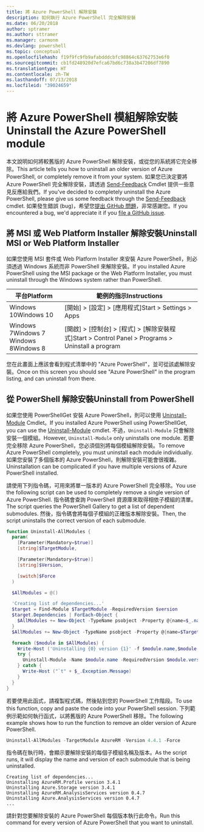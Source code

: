 ```yaml
---
title: 將 Azure PowerShell 解除安裝
description: 如何執行 Azure PowerShell 完全解除安裝
ms.date: 06/20/2018
author: sptramer
ms.author: sttramer
ms.manager: carmonm
ms.devlang: powershell
ms.topic: conceptual
ms.openlocfilehash: f19f9fc9fb9afabdddcbfc98864c63762753e6f0
ms.sourcegitcommit: cb1fd248920d7efca67bd6c738a3b47206df7890
ms.translationtype: HT
ms.contentlocale: zh-TW
ms.lasthandoff: 07/13/2018
ms.locfileid: "39024659"
---
```

# <a name="uninstall-the-azure-powershell-module"></a><span data-ttu-id="d4d84-103">將 Azure PowerShell 模組解除安裝</span><span class="sxs-lookup"><span data-stu-id="d4d84-103">Uninstall the Azure PowerShell module</span></span>

<span data-ttu-id="d4d84-104">本文說明如何將較舊版的 Azure PowerShell 解除安裝，或從您的系統將它完全移除。</span><span class="sxs-lookup"><span data-stu-id="d4d84-104">This article tells you how to uninstall an older version of Azure PowerShell, or completely remove it from your system.</span></span> <span data-ttu-id="d4d84-105">如果您已決定要將 Azure PowerShell 完全解除安裝，請透過 [Send-Feedback](/powershell/module/azurerm.profile/send-feedback) Cmdlet 提供一些意見反應給我們。</span><span class="sxs-lookup"><span data-stu-id="d4d84-105">If you've decided to completely uninstall the Azure PowerShell, please give us some feedback through the [Send-Feedback](/powershell/module/azurerm.profile/send-feedback) cmdlet.</span></span>
<span data-ttu-id="d4d84-106">如果發生錯誤 (bug)，希望您[提出 GitHub 問題](https://github.com/azure/azure-powershell/issues)，非常感謝您。</span><span class="sxs-lookup"><span data-stu-id="d4d84-106">If you encountered a bug, we'd appreciate it if you [file a GitHub issue](https://github.com/azure/azure-powershell/issues).</span></span>

## <a name="uninstall-msi-or-web-platform-installer"></a><span data-ttu-id="d4d84-107">將 MSI 或 Web Platform Installer 解除安裝</span><span class="sxs-lookup"><span data-stu-id="d4d84-107">Uninstall MSI or Web Platform Installer</span></span>

<span data-ttu-id="d4d84-108">如果您使用 MSI 套件或 Web Platform Installer 來安裝 Azure PowerShell，則必須透過 Windows 系統而非 PowerShell 來解除安裝。</span><span class="sxs-lookup"><span data-stu-id="d4d84-108">If you installed Azure PowerShell using the MSI package or the Web Platform Installer, you must uninstall through the Windows system rather than PowerShell.</span></span>

| <span data-ttu-id="d4d84-109">平台</span><span class="sxs-lookup"><span data-stu-id="d4d84-109">Platform</span></span> | <span data-ttu-id="d4d84-110">範例的指示</span><span class="sxs-lookup"><span data-stu-id="d4d84-110">Instructions</span></span> |
|----------|--------------|
| <span data-ttu-id="d4d84-111">Windows 10</span><span class="sxs-lookup"><span data-stu-id="d4d84-111">Windows 10</span></span> | <span data-ttu-id="d4d84-112">[開始] > [設定] > [應用程式]</span><span class="sxs-lookup"><span data-stu-id="d4d84-112">Start > Settings > Apps</span></span> |
| <span data-ttu-id="d4d84-113">Windows 7</span><span class="sxs-lookup"><span data-stu-id="d4d84-113">Windows 7</span></span> </br><span data-ttu-id="d4d84-114">Windows 8</span><span class="sxs-lookup"><span data-stu-id="d4d84-114">Windows 8</span></span> | <span data-ttu-id="d4d84-115">[開啟] > [控制台] > [程式] > [解除安裝程式]</span><span class="sxs-lookup"><span data-stu-id="d4d84-115">Start > Control Panel > Programs > Uninstall a program</span></span> |

<span data-ttu-id="d4d84-116">您在此畫面上應該會看到程式清單中的 "Azure PowerShell"，並可從該處解除安裝。</span><span class="sxs-lookup"><span data-stu-id="d4d84-116">Once on this screen you should see "Azure PowerShell" in the program listing, and can uninstall from there.</span></span>

## <a name="uninstall-from-powershell"></a><span data-ttu-id="d4d84-117">從 PowerShell 解除安裝</span><span class="sxs-lookup"><span data-stu-id="d4d84-117">Uninstall from PowerShell</span></span>

<span data-ttu-id="d4d84-118">如果您使用 PowerShellGet 安裝 Azure PowerShell，則可以使用 [Uninstall-Module](/powershell/module/powershellget/uninstall-module) Cmdlet。</span><span class="sxs-lookup"><span data-stu-id="d4d84-118">If you installed Azure PowerShell using PowerShellGet, you can use the [Uninstall-Module](/powershell/module/powershellget/uninstall-module) cmdlet.</span></span> <span data-ttu-id="d4d84-119">不過，`Uninstall-Module` 只會解除安裝一個模組。</span><span class="sxs-lookup"><span data-stu-id="d4d84-119">However, `Uninstall-Module` only uninstalls one module.</span></span> <span data-ttu-id="d4d84-120">若要完全移除 Azure PowerShell，您必須個別將每個模組解除安裝。</span><span class="sxs-lookup"><span data-stu-id="d4d84-120">To remove Azure PowerShell completely, you must uninstall each module individually.</span></span> <span data-ttu-id="d4d84-121">如果您安裝了多個版本的 Azure PowerShell，則解除安裝可能會很複雜。</span><span class="sxs-lookup"><span data-stu-id="d4d84-121">Uninstallation can be complicated if you have multiple versions of Azure PowerShell installed.</span></span>

<span data-ttu-id="d4d84-122">請使用下列指令碼，可用來將單一版本的 Azure PowerShell 完全移除。</span><span class="sxs-lookup"><span data-stu-id="d4d84-122">You use the following script can be used to completely remove a single version of Azure PowerShell.</span></span> <span data-ttu-id="d4d84-123">指令碼會查詢 PowerShell 資源庫來取得相依子模組的清單。</span><span class="sxs-lookup"><span data-stu-id="d4d84-123">The script queries the PowerShell Gallery to get a list of dependent submodules.</span></span> <span data-ttu-id="d4d84-124">然後，指令碼會將每個子模組的正確版本解除安裝。</span><span class="sxs-lookup"><span data-stu-id="d4d84-124">Then, the script uninstalls the correct version of each submodule.</span></span>

```powershell
function Uninstall-AllModules {
  param(
    [Parameter(Mandatory=$true)]
    [string]$TargetModule,

    [Parameter(Mandatory=$true)]
    [string]$Version,

    [switch]$Force
  )

  $AllModules = @()

  'Creating list of dependencies...'
  $target = Find-Module $TargetModule -RequiredVersion $version
  $target.Dependencies | ForEach-Object {
    $AllModules += New-Object -TypeName psobject -Property @{name=$_.name; version=$_.requiredversion}
  }
  $AllModules += New-Object -TypeName psobject -Property @{name=$TargetModule; version=$Version}

  foreach ($module in $AllModules) {
    Write-Host ('Uninstalling {0} version {1}' -f $module.name,$module.version)
    try {
      Uninstall-Module -Name $module.name -RequiredVersion $module.version -Force:$Force -ErrorAction Stop
    } catch {
      Write-Host ("`t" + $_.Exception.Message)
    }
  }
}
```

<span data-ttu-id="d4d84-125">若要使用此函式，請複製程式碼，然後貼到您的 PowerShell 工作階段。</span><span class="sxs-lookup"><span data-stu-id="d4d84-125">To use this function, copy and paste the code into your PowerShell session.</span></span> <span data-ttu-id="d4d84-126">下列範例示範如何執行函式，以將舊版的 Azure PowerShell 移除。</span><span class="sxs-lookup"><span data-stu-id="d4d84-126">The following example shows how to run the function to remove an older version of Azure PowerShell.</span></span>

```powershell
Uninstall-AllModules -TargetModule AzureRM -Version 4.4.1 -Force
```

<span data-ttu-id="d4d84-127">指令碼在執行時，會顯示要解除安裝的每個子模組名稱及版本。</span><span class="sxs-lookup"><span data-stu-id="d4d84-127">As the script runs, it will display the name and version of each submodule that is being uninstalled.</span></span>

```output
Creating list of dependencies...
Uninstalling AzureRM.Profile version 3.4.1
Uninstalling Azure.Storage version 3.4.1
Uninstalling AzureRM.AnalysisServices version 0.4.7
Uninstalling Azure.AnalysisServices version 0.4.7
...
```

<span data-ttu-id="d4d84-128">請針對您要解除安裝的 Azure PowerShell 每個版本執行此命令。</span><span class="sxs-lookup"><span data-stu-id="d4d84-128">Run this command for every version of Azure PowerShell that you want to uninstall.</span></span>
